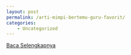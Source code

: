 ```yaml
---
layout: post
permalink: /arti-mimpi-bertemu-guru-favorit/
categories:
    - Uncategorized
---
```


[Baca Selengkapnya](/01)
